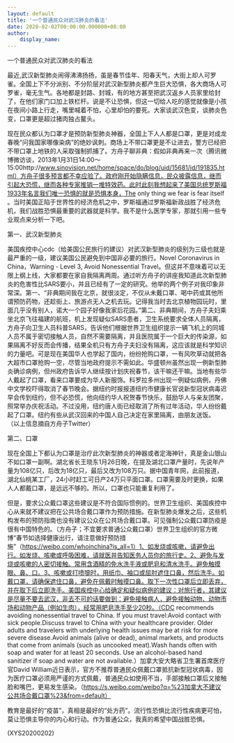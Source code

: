 ```yaml
---
layout: default
title: '一个普通民众对武汉肺炎的看法'
date: 2020-02-02T00:00:00.000000+08:00
author:
    display_name: 
---
```


一个普通民众对武汉肺炎的看法

最近,武汉新型肺炎闹得沸沸扬扬，虽是春节佳年、阳春天气，大街上却人可罗雀。全国上下不分派别、不分阶层对武汉新型肺炎都产生巨大恐惧，各大商场人可罗雀，毫无生气。各地都是封路、封城，有的地方甚至把武汉返乡人员家里给封了，在他们家门口加上铁栏杆。说是不让恐惧，但这一切给人吃的感觉就像是小孩在夜间小路上行走，嘴里喊着不怕，心里却怕的要死。大家谈武汉色变，谈肺炎色变，口罩更是超过猪肉独占鳌头。

现在民众都认为口罩才是预防新型肺炎神器，全国上下人人都是口罩，更是对成龙春晚“问我国家哪像染病”的绝妙讽刺。商场上不带口罩更是不让进去，警方已经把不带口罩上地铁的人采取强制抓捕了。方舟子聊非典：假如非典再来一次（腾讯微博微访谈，2013年1月31日14:00～15:00http://www.sinovision.net/home/space/do/blog/uid/15681/id/191835.html）方舟子很多预言都不幸应验了。政府刚开始隐瞒信息，民众披露信息，继而引起大恐慌，继而各种专家推销一堆特效药。此时此刻我想起来了美国总统罗斯福1933年名言我们唯一恐惧的就是恐惧本身，The only thing we fear is fear itself 。当时美国正陷于世界性的经济危机之中，罗斯福通过罗斯福新政战胜了经济危机，我们战胜恐惧最重要的武器就是科学。我不是什么医学专家，那就引用一些专业观点来分析一下吧。

第一、武汉新型肺炎

美国疾控中心cdc（给美国公民旅行的建议）对武汉新型肺炎的级别为三级也就是最严重的一级，建议美国公民避免到中国非必要的旅行。Novel Coronavirus in China，Warning - Level 3, Avoid Nonessential Travel。但这并不意味着可以无限上纲上线，大家都要在家自我隔离两周。通过听方舟子的讲座我知道此次新型肺炎的危害性比SARS要小，并且已经有了一定的研究。他举的两个例子对我印象非常深。第一、“非典期间我在北京，就很淡定，不仅从未戴口罩、喝中药或其他所谓预防药物，还趁街上、旅游点无人之机去玩。记得我当时去北京植物园玩时，里面几乎没有别人，诺大一个园子好像我家后花园。”第二、非典期间，方舟子夫妇乘坐北京飞往福建的航班，机上发现疑似SARS患者，卫生系统要求全体人员隔离，方舟子向卫生人员科普SARS，告诉他们根据世界卫生组织提示一辆飞机上的同城人员不属于密切接触人员，自然不需要隔离，并且医院属于一个巨大的传染源，如果隔离不好反而会传播，结果全机只有方舟子夫妇没有隔离，这应该就是科学知识的力量吧。可是现在美国华人也学起了国内，纷纷抢购口罩，一有风吹草动就把各大超市口罩抢购一空，尽管当地政府提示不需如此。华盛顿州虽然出现一例新型肺炎确诊病例，但州政府告诉华人继续按计划庆祝春节，该干嘛还干嘛。当地有些华人戴起了口罩，看来口罩要成为华人新服饰。科罗拉多州出现一例疑似病例，丹佛中文学校吓得取消了春节晚会。据纽约时报报道纽约市健康长官说新型冠状病毒迟早会传到纽约，但不必恐慌，他向纽约华人祝贺春节快乐，鼓励华人与亲友团聚，照常举办庆祝活动。不过没用，纽约唐人街已经取消了所有过年活动，华人纷纷戴起了口罩。纽约有些从武汉回来的中国人自己决定在家里隔离，由朋友送饭。 （以上信息摘自方舟子Twitter）

第二、口罩

现在全国上下都认为口罩是治疗此次新型肺炎的神器或者定海神针，真是金山银山不如口罩一副啊。湖北省长王晓东1月26日晚，在提及湖北口罩产量时，先说年产量为108亿只，后改为18亿只，最后又改为108万只。据中国青年网，此前报道，湖北仙桃某工厂，24小时赶工可日产24万只平面口罩。口罩需要及时更换，如果人人都戴口罩，是远远不够的。所以，口罩也只能重复利用了。

但是，要求公众戴口罩这些建议是不符合国际惯例的。世界卫生组织、美国疾控中心从来就不建议把在公共场合戴口罩作为预防措施。在新型肺炎爆发之后，这些机构发布的预防指南也没有建议公众在公共场合戴口罩。可见强制公众戴口罩防疫是很有中国特色的。（方舟子；不宜要求普通公众戴口罩）世界卫生组织的官方微博“春节如选择健康出行，请注意做好预防措施”（https://weibo.com/whoinchina?is_all=1）1、如发烧或咳嗽，请避免出行。如发烧、咳嗽或呼吸困难，请就医并告知医务人员你的旅行史。2、避免与发烧或咳嗽的人密切接触。常用含酒精的免水洗手液或肥皂和清水洗手。避免触摸眼、鼻、口。3、咳嗽或打喷嚏时，用纸巾、袖口或屈肘遮住口鼻，然后洗手。如戴口罩，请确保遮住口鼻，避免在佩戴时触摸口鼻。取下一次性口罩后立即丢弃，并在取下后立即洗手。美国疾控中心给确定和疑似病例的建议：对旅行者，其建议是尽量不要去武汉，非去不可的话要做到：避免接触病人，避免接触动物、动物市场和动物产品（例如生肉），经常用肥皂洗手至少20秒。（CDC recommends avoiding nonessential travel to China. If you must travel:Avoid contact with sick people.Discuss travel to China with your healthcare provider. Older adults and travelers with underlying health issues may be at risk for more severe disease.Avoid animals (alive or dead), animal markets, and products that come from animals (such as uncooked meat).Wash hands often with soap and water for at least 20 seconds. Use an alcohol-based hand sanitizer if soap and water are not available.）加拿大安大略省卫生署首席医疗官David William近日表示，官方不推荐普通民众佩戴口罩抵抗新型冠状病毒，因为医疗口罩必须用严谨的方式佩戴，普通民众如使用不当，手部接触口罩后又接触脸和嘴巴，更易发生感染。（https://s.weibo.com/weibo?q=%23加拿大不建议公共场合戴口罩%23&from=default）

教育是最好的“疫苗”，真相是最好的“处方药”。流行性恐惧比流行性疾病更可怕，莫让恐惧主导你的内心和行动。作为普通公众，我真的希望中国战胜恐惧。

(XYS20200202)

